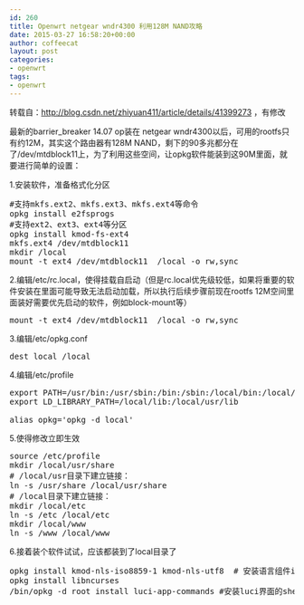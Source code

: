 ```yaml
---
id: 260
title: Openwrt netgear wndr4300 利用128M NAND攻略
date: 2015-03-27 16:58:20+00:00
author: coffeecat
layout: post
categories:
- openwrt
tags:
- openwrt
---
```

转载自：http://blog.csdn.net/zhiyuan411/article/details/41399273 ，有修改

最新的barrier_breaker 14.07 op装在 netgear wndr4300以后，可用的rootfs只有约12M，其实这个路由器有128M NAND，剩下的90多兆都分在了/dev/mtdblock11上，为了利用这些空间，让opkg软件能装到这90M里面，就要进行简单的设置：

1.安装软件，准备格式化分区

<pre class="lang:sh decode:true " >#支持mkfs.ext2、mkfs.ext3、mkfs.ext4等命令
opkg install e2fsprogs
#支持ext2、ext3、ext4等分区
opkg install kmod-fs-ext4
mkfs.ext4 /dev/mtdblock11
mkdir /local
mount -t ext4 /dev/mtdblock11  /local -o rw,sync</pre>

2.编辑/etc/rc.local，使得挂载自启动（但是rc.local优先级较低，如果将重要的软件安装在里面可能导致无法启动加载，所以执行后续步骤前现在rootfs 12M空间里面装好需要优先启动的软件，例如block-mount等）

<pre class="lang:sh decode:true " >mount -t ext4 /dev/mtdblock11  /local -o rw,sync</pre>

3.编辑/etc/opkg.conf

<pre class="lang:sh decode:true " >dest local /local</pre>

4.编辑/etc/profile

<pre class="lang:sh decode:true " >export PATH=/usr/bin:/usr/sbin:/bin:/sbin:/local/bin:/local/usr/bin:/local/sbin:/local/usr/sbin
export LD_LIBRARY_PATH=/local/lib:/local/usr/lib

alias opkg='opkg -d local'</pre>

5.使得修改立即生效

<pre class="lang:sh decode:true " >source /etc/profile
mkdir /local/usr/share
# /local/usr目录下建立链接：
ln -s /usr/share /local/usr/share
# /local目录下建立链接：
mkdir /local/etc
ln -s /etc /local/etc
mkdir /local/www
ln -s /www /local/www</pre>

6.接着装个软件试试，应该都装到了local目录了

<pre class="lang:sh decode:true " >opkg install kmod-nls-iso8859-1 kmod-nls-utf8  # 安装语言组件iso-8859-1和utf8
opkg install libncurses
/bin/opkg -d root install luci-app-commands #安装luci界面的shell执行工具，luci相关的内容必须在/目录下安装，然后重启路由器才能生效</pre>